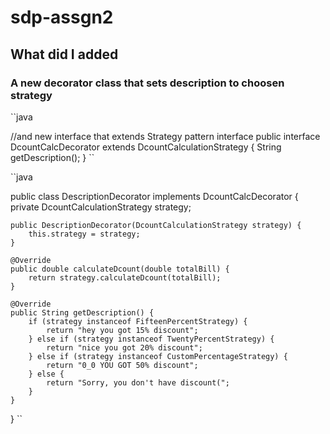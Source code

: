# sdp-assgn2

## What did I added

### A new decorator class that sets description to choosen strategy
``java

//and new interface that extends Strategy pattern interface
public interface DcountCalcDecorator extends DcountCalculationStrategy {
    String getDescription();
}
``

``java

public class DescriptionDecorator implements DcountCalcDecorator {
    private DcountCalculationStrategy strategy;

    public DescriptionDecorator(DcountCalculationStrategy strategy) {
        this.strategy = strategy;
    }

    @Override
    public double calculateDcount(double totalBill) {
        return strategy.calculateDcount(totalBill);
    }

    @Override
    public String getDescription() {
        if (strategy instanceof FifteenPercentStrategy) {
            return "hey you got 15% discount";
        } else if (strategy instanceof TwentyPercentStrategy) {
            return "nice you got 20% discount";
        } else if (strategy instanceof CustomPercentageStrategy) {
            return "0_0 YOU GOT 50% discount";
        } else {
            return "Sorry, you don't have discount(";
        }
    }
}
``
